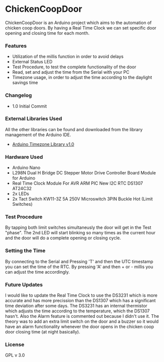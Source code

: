 # ChickenCoopDoor

ChickenCoopDoor is an Arduino project which aims to the automation of chicken coop doors. By having a Real Time Clock we can set specific door opening and closing time for each month.

### Features

  - Utilization of the millis function in order to avoid delays
  - External Status LED
  - Test Procedure, to test the complete functionality of the door
  - Read, set and adjust the time from the Serial with your PC
  - Timezone usage, in order to adjust the time according to the daylight savings time

### Changelog
  - 1.0 Initial Commit

### External Libraries Used
All the other libraries can be found and downloaded from the library management of the Arduino IDE.

* [Arduino Timezone Library v1.0](https://github.com/JChristensen/Timezone)

### Hardware Used

* Arduino Nano
* L298N Dual H Bridge DC Stepper Motor Drive Controller Board Module for Arduino
* Real Time Clock Module For AVR ARM PIC New I2C RTC DS1307 AT24C32
* 2x LEDs
* 2x Tact Switch KW11-3Z 5A 250V Microswitch 3PIN Buckle Hot (Limit Switches)

### Test Procedure
By tapping both limit switches simultaneusly the door will get in the Test "phase". The 2nd LED will start blinking so many times as the current hour and the door will do a complete opening or closing cycle.

### Setting the Time
By connecting to the Serial and Pressing 'T' and then the UTC timestamp you can set the time of the RTC.
By pressing 'A' and then + or - millis you can adjust the time accordingly.

### Future Updates

I would like to update the Real Time Clock to use the DS3231 which is more accurate and has more precission than the DS1307 which has a significant time deviation after some days. The DS3231 has an internal thermistor which adjusts the time according to the temperature, which the DS1307 hasn't.
Also the Alarm feature is commented out because I didn't use it. The theory was to add an extra limit switch on the door and a buzzer so it would have an alarm functionality whenever the door opens in the chicken coop door closing time (at night basically).

### License

GPL v 3.0